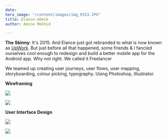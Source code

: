 ```yaml
---
date: 
hero_image: "/content/images/img_9153.JPG"
title: Elance-oDesk
author: Amine Mekhid

---
```

**The Skinny**: It's 2015. And Elance just got rebranded to what is now known as [UpWork](https://www.upwork.com/). But just before all that happened, some friends & I fancied ourselves cool enough to redesign and build a better mobile app for the Android app. Why not right. We called it Freelancer

We teamed up creating user journeys, user flows, user mapping, storyboarding, colour picking, typography. Using Photoshop, Illustrator.

**Wireframing**

![](/content/images/img_9105.JPG)

![](/content/images/img_9106.JPG)

**User Interface Design**

![](/content/images/img_9100.png)

![](/content/images/img_9098.png)